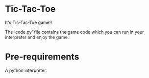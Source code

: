 # Tic-Tac-Toe
It's Tic-Tac-Toe game!!

The 'code.py' file contains the game code which you can run in your interpreter and enjoy the game.

# Pre-requirements
A python interpreter.
